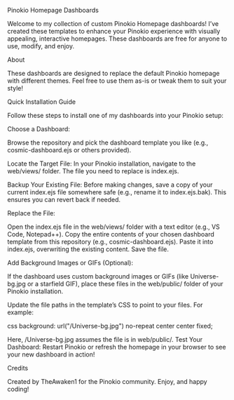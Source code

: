Pinokio Homepage Dashboards

Welcome to my collection of custom Pinokio Homepage dashboards! I’ve created these templates to enhance your Pinokio experience with visually appealing, interactive homepages. These dashboards are free for anyone to use, modify, and enjoy.

About

These dashboards are designed to replace the default Pinokio homepage with different themes. Feel free to use them as-is or tweak them to suit your style!

Quick Installation Guide


Follow these steps to install one of my dashboards into your Pinokio setup:


Choose a Dashboard: 

Browse the repository and pick the dashboard template you like (e.g., cosmic-dashboard.ejs or others provided).


Locate the Target File: In your Pinokio installation, navigate to the web/views/ folder. The file you need to replace is index.ejs.


Backup Your Existing File: Before making changes, save a copy of your current index.ejs file somewhere safe (e.g., rename it to index.ejs.bak). This ensures you can revert back if needed.

Replace the File:


Open the index.ejs file in the web/views/ folder with a text editor (e.g., VS Code, Notepad++).
Copy the entire contents of your chosen dashboard template from this repository (e.g., cosmic-dashboard.ejs).
Paste it into index.ejs, overwriting the existing content.
Save the file.

Add Background Images or GIFs (Optional):


If the dashboard uses custom background images or GIFs (like Universe-bg.jpg or a starfield GIF), place these files in the web/public/ folder of your Pinokio installation.

Update the file paths in the template’s CSS to point to your files. For example:


css
background: url("/Universe-bg.jpg") no-repeat center center fixed;


Here, /Universe-bg.jpg assumes the file is in web/public/.
Test Your Dashboard: Restart Pinokio or refresh the homepage in your browser to see your new dashboard in action!

Credits


Created by TheAwaken1 for the Pinokio community. Enjoy, and happy coding!
